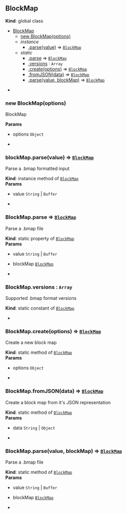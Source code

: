 <a name="BlockMap"></a>

## BlockMap
**Kind**: global class  

* [BlockMap](#BlockMap)
    * [new BlockMap(options)](#new_BlockMap_new)
    * _instance_
        * [.parse(value)](#BlockMap+parse) ⇒ <code>[BlockMap](#BlockMap)</code>
    * _static_
        * [.parse](#BlockMap.parse) ⇒ <code>[BlockMap](#BlockMap)</code>
        * [.versions](#BlockMap.versions) : <code>Array</code>
        * [.create(options)](#BlockMap.create) ⇒ <code>[BlockMap](#BlockMap)</code>
        * [.fromJSON(data)](#BlockMap.fromJSON) ⇒ <code>[BlockMap](#BlockMap)</code>
        * [.parse(value, blockMap)](#BlockMap.parse) ⇒ <code>[BlockMap](#BlockMap)</code>


-

<a name="new_BlockMap_new"></a>

### new BlockMap(options)
BlockMap

**Params**

- options <code>Object</code>


-

<a name="BlockMap+parse"></a>

### blockMap.parse(value) ⇒ <code>[BlockMap](#BlockMap)</code>
Parse a .bmap formatted input

**Kind**: instance method of <code>[BlockMap](#BlockMap)</code>  
**Params**

- value <code>String</code> | <code>Buffer</code>


-

<a name="BlockMap.parse"></a>

### BlockMap.parse ⇒ <code>[BlockMap](#BlockMap)</code>
Parse a .bmap file

**Kind**: static property of <code>[BlockMap](#BlockMap)</code>  
**Params**

- value <code>String</code> | <code>Buffer</code>
- blockMap <code>[BlockMap](#BlockMap)</code>


-

<a name="BlockMap.versions"></a>

### BlockMap.versions : <code>Array</code>
Supported .bmap format versions

**Kind**: static constant of <code>[BlockMap](#BlockMap)</code>  

-

<a name="BlockMap.create"></a>

### BlockMap.create(options) ⇒ <code>[BlockMap](#BlockMap)</code>
Create a new block map

**Kind**: static method of <code>[BlockMap](#BlockMap)</code>  
**Params**

- options <code>Object</code>


-

<a name="BlockMap.fromJSON"></a>

### BlockMap.fromJSON(data) ⇒ <code>[BlockMap](#BlockMap)</code>
Create a block map from it's JSON representation

**Kind**: static method of <code>[BlockMap](#BlockMap)</code>  
**Params**

- data <code>String</code> | <code>Object</code>


-

<a name="BlockMap.parse"></a>

### BlockMap.parse(value, blockMap) ⇒ <code>[BlockMap](#BlockMap)</code>
Parse a .bmap file

**Kind**: static method of <code>[BlockMap](#BlockMap)</code>  
**Params**

- value <code>String</code> | <code>Buffer</code>
- blockMap <code>[BlockMap](#BlockMap)</code>


-

